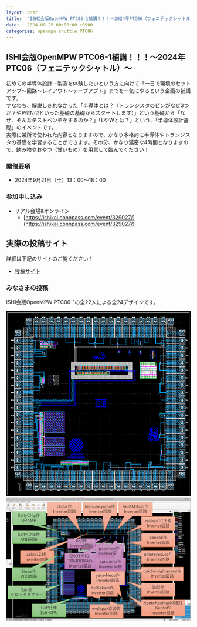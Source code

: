 ```yaml
---
layout: post
title:  "ISHI会版OpenMPW PTC06-1補講！！！～2024年PTC06（フェニテックシャトル）～"
date:   2024-08-25 00:00:00 +0900
categories: openmpw shuttle PTC06
---
```

## ISHI会版OpenMPW PTC06-1補講！！！～2024年PTC06（フェニテックシャトル）～
初めての半導体設計・製造を体験したいという方に向けて「一日で環境のセットアップ～回路～レイアウト～テープアプト」までを一気にやるという企画の補講です。  
すなわち、解説しきれなかった「半導体とは？（トランジスタのピンがなぜ3つか？やP型N型といった基礎の基礎からスタートします）」という基礎から「なぜ、そんなテストベンチをするのか？」「LやWとは？」という、「半導体設計基礎」のイベントです。  
実際に某所で使われた内容となりますので、かなり本格的に半導体やトランジスタの基礎を学習することができます。その分、かなり濃密な4時間となりますので、飲み物やおやつ（甘いもの）を用意して臨んでください！</br>


### 開催要項
* 2024年9月21日（土）13：00〜18：00  

### 参加申し込み 
* リアル会場&オンライン  
    * [https://ishikai.connpass.com/event/329027/](https://ishikai.connpass.com/event/329027/)  


## 実際の投稿サイト
詳細は下記のサイトのご覧ください！  
- [投稿サイト](https://github.com/ishi-kai/ISHI-KAI_Multiple_Projects_OpenMPW_PTC06-1)  


### みなさまの投稿
ISHI会版OpenMPW PTC06-1の全22人による全24デザインです。  

  ![みんなのデザイン](https://github.com/ishi-kai/ISHI-KAI_Multiple_Projects_OpenMPW_PTC06-1/blob/main/Submitted/all_members_layout.png?raw=true)  
  ![みんなのデザインとラベル](https://github.com/ishi-kai/ISHI-KAI_Multiple_Projects_OpenMPW_PTC06-1/blob/main/Submitted/all_members_layout_using.png?raw=true)  

